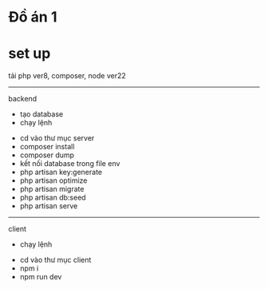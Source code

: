 # Đồ án 1
# set up
tải php ver8, composer, node ver22

---
backend
- tạo database
- chạy lệnh
 + cd vào thư mục server
 + composer install
 + composer dump
 + kết nối database trong file env
 + php artisan key:generate
 + php artisan optimize
 + php artisan migrate
 + php artisan db:seed
 + php artisan serve

---
client
- chạy lệnh
 + cd vào thư mục client
 + npm i
 + npm run dev
